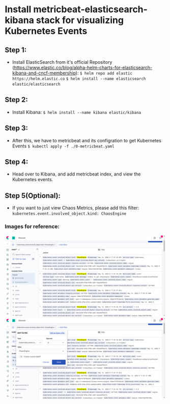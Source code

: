 
# Install metricbeat-elasticsearch-kibana stack for visualizing Kubernetes Events

## Step 1:

- Install ElasticSearch from it's official Repository (https://www.elastic.co/blog/alpha-helm-charts-for-elasticsearch-kibana-and-cncf-membership):
    `$ helm repo add elastic https://helm.elastic.co`
    `$ helm install --name elasticsearch elastic/elasticsearch`

## Step 2:

- Install Kibana:
    `$ helm install --name kibana elastic/kibana`

## Step 3:

- After this, we have to metricbeat and its configration to get Kubernetes Events
    `$ kubectl apply -f ./0-metricbeat.yaml`

## Step 4:

- Head over to Kibana, and add metricbeat index, and view the Kubernetes events.

## Step 5(Optional):

- If you want to just view Chaos Metrics, please add this filter:
    `kubernetes.event.involved_object.kind: ChaosEngine`

### Images for reference:

![](images/kibana-display-filter.png)
![](images/kibana-edit-filter.png)
